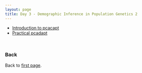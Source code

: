 ```yaml
---
layout: page
title: Day 3 - Demographic Inference in Population Genetics 2
---
```


* [Introduction to pcacapt](../assets/pcadapt_intro.pdf)
* [Practical pcadapt](../assets/pcadapt_practicals.zip)

<br/>

### Back

Back to [first page](../index.md).
